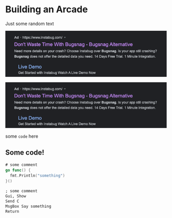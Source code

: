 <!--
published: true
path: building-an-arcade
-->
# Building an Arcade

Just some random text

![bugsnag](https://raw.githubusercontent.com/wamphlett/test-blog/master/ultracade/bugsnag-slander.png)

<div class="double images">
  <img src="./bugsnag-slander.png" />
</div>

some `code` here

## Some code!

```go
# some comment
go func() {
  fmt.Println("something")
}()
```


```ahk
; some comment
Gui, Show
Send C
MsgBox Say something
Return
```
